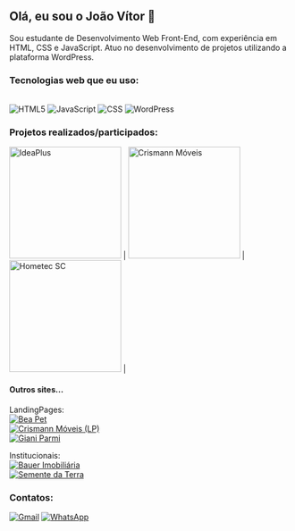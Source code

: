 ## Olá, eu sou o João Vítor 👋
Sou estudante de Desenvolvimento Web Front-End, com experiência em HTML, CSS e JavaScript. Atuo no desenvolvimento de projetos utilizando a plataforma WordPress.

### Tecnologias web que eu uso:

<div style="display: inline_block;"> <br/>
  <img alt="HTML5" src="https://img.shields.io/badge/HTML5-E34F26?style=for-the-badge&logo=html5&logoColor=white" />
   <img alt="JavaScript" src="https://img.shields.io/badge/JavaScript-F7DF1E?style=for-the-badge&logo=javascript&logoColor=black" />
   <img alt="CSS" src="https://img.shields.io/badge/CSS-239120?&style=for-the-badge&logo=css3&logoColor=white" />
   <img alt="WordPress" src="https://img.shields.io/badge/Wordpress-21759B?style=for-the-badge&logo=wordpress&logoColor=white" />
</div>

### Projetos realizados/participados:
<div>
  <a href="https://ideaplus.tec.br/" target="_blank"><img src="https://ideaplus.tec.br/wp-content/uploads/2021/12/logo-white.png" alt="IdeaPlus" width= "200" /></a> |
  <a href="http://www.crismannmoveis.com.br" target="_blank"><img src="https://www.crismannmoveis.com.br/wp-content/uploads/2024/05/logo-white-e1729185670248.png" alt="Crismann Móveis" width= "200" /></a> |
  <a href="https://hometecsc.com.br" target="_blank"><img src="https://hometecsc.com.br/wp-content/uploads/2024/08/default-logo-1536x701.png" alt="Hometec SC" width= "200" /></a> |
</div>

<div>

#### Outros sites...

LandingPages: <br>
[![Bea Pet]()](https://beapetcenter.com.br/cirurgias/) <br>
[![Crismann Móveis (LP)]()](http://www.crismannmoveis.com.br/arquitetos/) <br>
[![Giani Parmi]()](http://gianiparmi.com.br/) <br>

Institucionais:<br>
[![Bauer Imobiliária]()](https://bauerimob.com.br) <br>
[![Semente da Terra]()](https://sementedaterra.com.br/) <br>



### Contatos:

  [![Gmail](https://img.shields.io/badge/Gmail-D14836?style=for-the-badge&logo=gmail&logoColor=white)](mailto:joaovitorcamargo21891@gmail.com)
  [![WhatsApp](https://img.shields.io/badge/WhatsApp-25D366?style=for-the-badge&logo=whatsapp&logoColor=white)](https://api.whatsapp.com/send?phone=+5548996933766&text=Ol%C3%A1%2C+Jo%C3%A3o%21+Tudo+bem%3F%0A+Eu+vi+o+seu+perfil+no+GitHub+e+me+interesso+em+seus+servi%C3%A7os+web.)
